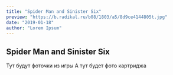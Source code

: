 ```yaml
---
title: "Spider Man and Sinister Six"
preview: "https://b.radikal.ru/b08/1803/a5/8d9ce4144805t.jpg"
date: "2019-01-18"
author: "Lorem Ipsum"
---
```


## Spider Man and Sinister Six

Тут будут фоточки из игры
А тут будет фото картриджа